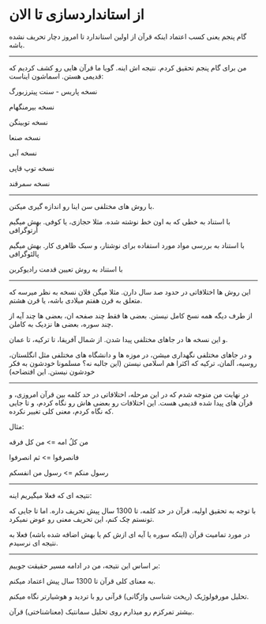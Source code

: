 ﻿<h1>از استانداردسازی تا الان</h1>

<p>گام پنجم یعنی کسب اعتماد اینکه قرآن از اولین استاندارد تا امروز دچار تحریف نشده باشه.</p>
<hr />
<p>من برای گام پنجم تحقیق کردم. نتیجه اش اینه. گویا ما قرآن هایی رو کشف کردیم که قدیمی هستن. اسماشون ایناست:</p>
<p>نسخه پاریس - سنت پیترزبورگ</p>
<p>نسخه بیرمنگهام</p>
<p>نسخه توبینگن</p>
<p>نسخه صنعا</p>
<p>نسخه آبی</p>
<p>نسخه توپ قاپی</p>
<p>نسخه سمرقند</p>
<hr />
<p>با روش های مختلفی سن اینا رو اندازه گیری میکنن.</p>
<p>با استناد به خطی که به اون خط نوشته شده. مثلا حجازی، یا کوفی. بهش میگیم اُرتوگرافی</p>
<p>با استناد به بررسی مواد مورد استفاده برای نوشتار، و سبک ظاهری کار. بهش میگیم پالئوگرافی</p>
<p>با استناد به روش تعیین قدمت رادیوکربن</p>
<hr />
<p>این روش ها اختلافاتی در حدود صد سال دارن. مثلا میگن فلان نسخه به نظر میرسه که متعلق به قرن هفتم میلادی باشه، یا قرن هشتم.</p>
<p>از طرف دیگه همه نسخ کامل نیستن. بعضی ها فقط چند صفحه ان، بعضی ها چند آیه از چند سوره، بعضی ها نزدیک به کاملن.</p>
<p>و این نسخه ها در جاهای مختلفی پیدا شدن. از شمال آفریقا، تا ترکیه، تا عمان.</p>
<p>و در جاهای مختلفی نگهداری میشن، در موزه ها و دانشگاه های مختلفی مثل انگلستان، روسیه، آلمان، ترکیه که اکثرا هم اسلامی نیستن (این جالبه نه؟ مسلمونا خودشون به فکر خودشون نیستن. این افتضاحه)</p>
<hr />
<p>در نهایت من متوجه شدم که در این مرحله، اختلافاتی در حد کلمه بین قرآن امروزی، و قرآن های پیدا شده قدیمی هست. این اختلافات رو بعضی هاش رو نگاه کردم، و تا جایی که نگاه کردم، معنی کلی تغییر نکرده.</p>
<p>مثال:</p>
<p>من کلُ امه => من کل فرقه</p>
<p>فانصرفوا => ثم انصرفوا</p>
<p>رسول منکم => رسول من انفسکم</p>
<hr />
<p>نتیجه ای که فعلا میگیریم اینه:</p>
<p>با توجه به تحقیق اولیه، قرآن در حد کلمه، تا 1300 سال پیش تحریف داره. اما تا جایی که تونستم چک کنم، این تحریف معنی رو عوض نمیکرد.</p>
<p>در مورد تمامیت قرآن (اینکه سوره یا آیه ای ازش کم یا بهش اضافه شده باشه) فعلا به نتیجه ای نرسیدم.</p>
<hr />
<p>بر اساس این نتیجه، من در ادامه مسیر حقیقت جوییم:</p>
<p>به معنای کلی قرآن تا 1300 سال پیش اعتماد میکنم.</p>
<p>تحلیل مورفولوژیک (ریخت شناسی واژگانی) قرآنی رو با تردید و هوشیارتر نگاه میکنم.</p>
<p>بیشتر تمرکزم رو میذارم روی تحلیل سمانتیک (معناشناختی) قرآن.</p>